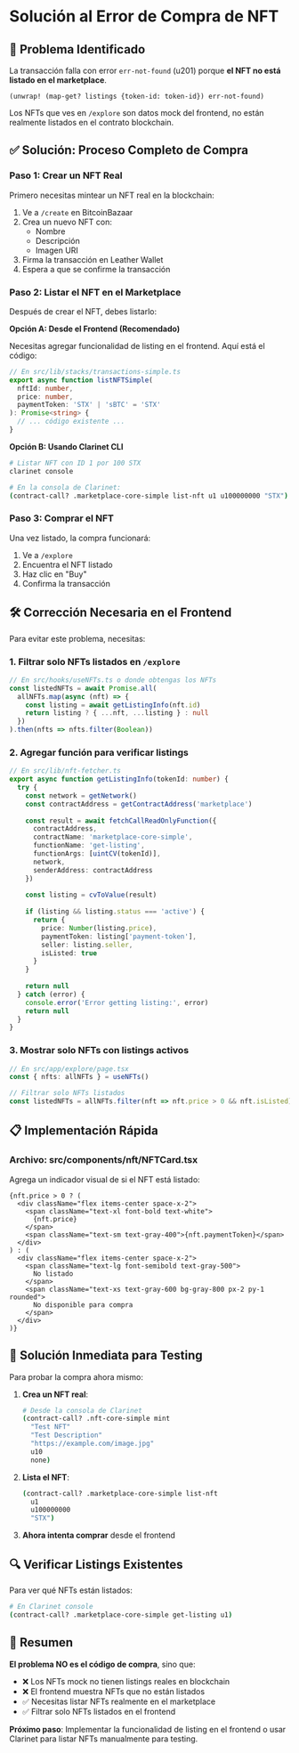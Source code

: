 # Solución al Error de Compra de NFT

## 🔴 Problema Identificado

La transacción falla con error `err-not-found` (u201) porque **el NFT no está listado en el marketplace**.

```clarity
(unwrap! (map-get? listings {token-id: token-id}) err-not-found)
```

Los NFTs que ves en `/explore` son datos mock del frontend, no están realmente listados en el contrato blockchain.

## ✅ Solución: Proceso Completo de Compra

### Paso 1: Crear un NFT Real

Primero necesitas mintear un NFT real en la blockchain:

1. Ve a `/create` en BitcoinBazaar
2. Crea un nuevo NFT con:
   - Nombre
   - Descripción
   - Imagen URI
3. Firma la transacción en Leather Wallet
4. Espera a que se confirme la transacción

### Paso 2: Listar el NFT en el Marketplace

Después de crear el NFT, debes listarlo:

**Opción A: Desde el Frontend (Recomendado)**

Necesitas agregar funcionalidad de listing en el frontend. Aquí está el código:

```typescript
// En src/lib/stacks/transactions-simple.ts
export async function listNFTSimple(
  nftId: number,
  price: number,
  paymentToken: 'STX' | 'sBTC' = 'STX'
): Promise<string> {
  // ... código existente ...
}
```

**Opción B: Usando Clarinet CLI**

```bash
# Listar NFT con ID 1 por 100 STX
clarinet console

# En la consola de Clarinet:
(contract-call? .marketplace-core-simple list-nft u1 u100000000 "STX")
```

### Paso 3: Comprar el NFT

Una vez listado, la compra funcionará:

1. Ve a `/explore`
2. Encuentra el NFT listado
3. Haz clic en "Buy"
4. Confirma la transacción

## 🛠️ Corrección Necesaria en el Frontend

Para evitar este problema, necesitas:

### 1. Filtrar solo NFTs listados en `/explore`

```typescript
// En src/hooks/useNFTs.ts o donde obtengas los NFTs
const listedNFTs = await Promise.all(
  allNFTs.map(async (nft) => {
    const listing = await getListingInfo(nft.id)
    return listing ? { ...nft, ...listing } : null
  })
).then(nfts => nfts.filter(Boolean))
```

### 2. Agregar función para verificar listings

```typescript
// En src/lib/nft-fetcher.ts
export async function getListingInfo(tokenId: number) {
  try {
    const network = getNetwork()
    const contractAddress = getContractAddress('marketplace')
    
    const result = await fetchCallReadOnlyFunction({
      contractAddress,
      contractName: 'marketplace-core-simple',
      functionName: 'get-listing',
      functionArgs: [uintCV(tokenId)],
      network,
      senderAddress: contractAddress
    })
    
    const listing = cvToValue(result)
    
    if (listing && listing.status === 'active') {
      return {
        price: Number(listing.price),
        paymentToken: listing['payment-token'],
        seller: listing.seller,
        isListed: true
      }
    }
    
    return null
  } catch (error) {
    console.error('Error getting listing:', error)
    return null
  }
}
```

### 3. Mostrar solo NFTs con listings activos

```typescript
// En src/app/explore/page.tsx
const { nfts: allNFTs } = useNFTs()

// Filtrar solo NFTs listados
const listedNFTs = allNFTs.filter(nft => nft.price > 0 && nft.isListed)
```

## 📋 Implementación Rápida

### Archivo: src/components/nft/NFTCard.tsx

Agrega un indicador visual de si el NFT está listado:

```tsx
{nft.price > 0 ? (
  <div className="flex items-center space-x-2">
    <span className="text-xl font-bold text-white">
      {nft.price}
    </span>
    <span className="text-sm text-gray-400">{nft.paymentToken}</span>
  </div>
) : (
  <div className="flex items-center space-x-2">
    <span className="text-lg font-semibold text-gray-500">
      No listado
    </span>
    <span className="text-xs text-gray-600 bg-gray-800 px-2 py-1 rounded">
      No disponible para compra
    </span>
  </div>
)}
```

## 🎯 Solución Inmediata para Testing

Para probar la compra ahora mismo:

1. **Crea un NFT real**:
   ```bash
   # Desde la consola de Clarinet
   (contract-call? .nft-core-simple mint 
     "Test NFT" 
     "Test Description" 
     "https://example.com/image.jpg" 
     u10 
     none)
   ```

2. **Lista el NFT**:
   ```bash
   (contract-call? .marketplace-core-simple list-nft 
     u1 
     u100000000 
     "STX")
   ```

3. **Ahora intenta comprar** desde el frontend

## 🔍 Verificar Listings Existentes

Para ver qué NFTs están listados:

```bash
# En Clarinet console
(contract-call? .marketplace-core-simple get-listing u1)
```

## 📝 Resumen

**El problema NO es el código de compra**, sino que:
- ❌ Los NFTs mock no tienen listings reales en blockchain
- ❌ El frontend muestra NFTs que no están listados
- ✅ Necesitas listar NFTs realmente en el marketplace
- ✅ Filtrar solo NFTs listados en el frontend

**Próximo paso**: Implementar la funcionalidad de listing en el frontend o usar Clarinet para listar NFTs manualmente para testing.

